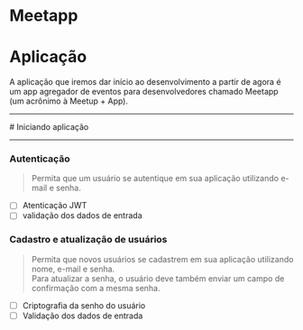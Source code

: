 # Meetapp

<h1>Aplicação</h1>

<p>A aplicação que iremos dar início ao desenvolvimento a partir de agora é um app agregador de eventos para desenvolvedores chamado Meetapp (um acrônimo à Meetup + App).</p>
<hr>
# Iniciando aplicação
<hr>

<h3>Autenticação</h3>

> Permita que um usuário se autentique em sua aplicação utilizando e-mail e senha.

- [ ] Atenticação JWT
- [ ] validação dos dados de entrada

<h3>Cadastro e atualização de usuários</h3>

> Permita que novos usuários se cadastrem em sua aplicação utilizando nome, e-mail e senha. <br>
> Para atualizar a senha, o usuário deve também enviar um campo de confirmação com a mesma senha.

- [ ] Criptografia da senho do usuário
- [ ] Validação dos dados de entrada

